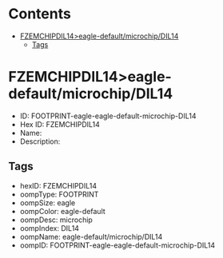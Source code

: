 



Contents
========

* [FZEMCHIPDIL14>eagle-default/microchip/DIL14](#fzemchipdil14eagle-defaultmicrochipdil14)
	* [Tags](#tags)

# FZEMCHIPDIL14>eagle-default/microchip/DIL14

- ID: FOOTPRINT-eagle-eagle-default-microchip-DIL14
- Hex ID: FZEMCHIPDIL14
- Name: 
- Description: 

## Tags

- hexID: FZEMCHIPDIL14
- oompType: FOOTPRINT
- oompSize: eagle
- oompColor: eagle-default
- oompDesc: microchip
- oompIndex: DIL14
- oompName: eagle-default/microchip/DIL14
- oompID: FOOTPRINT-eagle-eagle-default-microchip-DIL14
